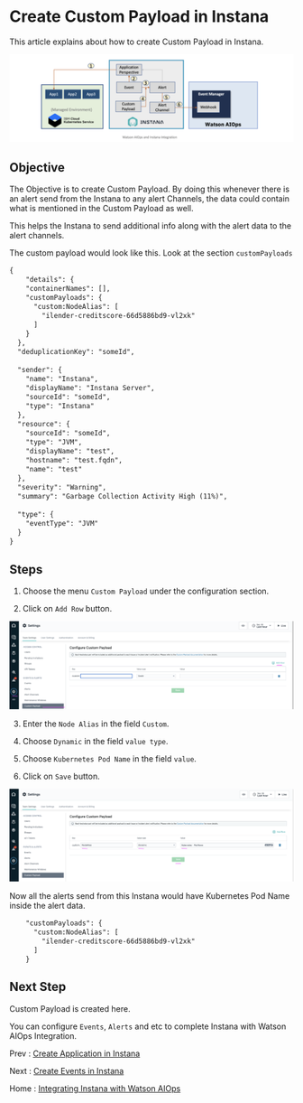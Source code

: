 # Create Custom Payload in Instana

This article explains about how to create Custom Payload in Instana.

<img src="../images/image-instana-waiops-integration.png">

## Objective

The Objective is to create Custom Payload. By doing this whenever there is an alert send from the Instana to any alert Channels, the data could contain what is mentioned in the Custom Payload as well.

This helps the Instana to send additional info along with the alert data to the alert channels.

The custom payload would look like this. Look at the section `customPayloads`

```
{
    "details": {
    "containerNames": [],
    "customPayloads": {
      "custom:NodeAlias": [
        "ilender-creditscore-66d5886bd9-vl2xk"
      ]
    }
  },
  "deduplicationKey": "someId",
  
  "sender": {
    "name": "Instana",
    "displayName": "Instana Server",
    "sourceId": "someId",
    "type": "Instana"
  },
  "resource": {
    "sourceId": "someId",
    "type": "JVM",
    "displayName": "test",
    "hostname": "test.fqdn",
    "name": "test"
  },  
  "severity": "Warning",
  "summary": "Garbage Collection Activity High (11%)",

  "type": {
    "eventType": "JVM"
  }
}
```

## Steps

1. Choose the menu `Custom Payload` under the configuration section. 

2. Click on `Add Row` button. 

<img src="images/image-1.png">

3. Enter the `Node Alias` in the field `Custom`. 

4. Choose  `Dynamic` in the field `value type`. 

5. Choose  `Kubernetes Pod Name` in the field `value`. 

6. Click on `Save` button. 

<img src="images/image-2.png">

Now all the alerts send from this Instana would have Kubernetes Pod Name inside the alert data.

```
    "customPayloads": {
      "custom:NodeAlias": [
        "ilender-creditscore-66d5886bd9-vl2xk"
      ]
    }
```    


## Next Step

Custom Payload is created here. 

You can configure `Events`, `Alerts` and etc to complete Instana with Watson AIOps Integration.

Prev : [Create Application in Instana](../2-application)

Next : [Create Events in Instana](../4-event)

Home : [Integrating Instana with Watson AIOps](../)



